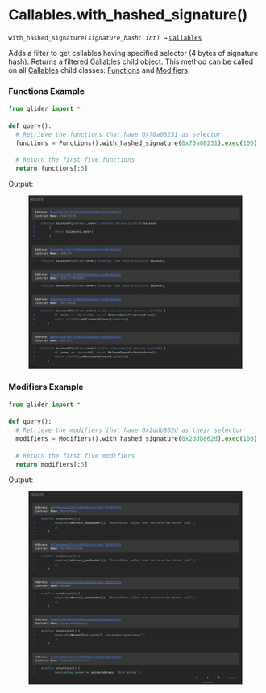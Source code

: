 # Callables.with\_hashed\_signature()

`with_hashed_signature(`_`signature_hash: int`_`) →` [`Callables`](./)

Adds a filter to get callables having specified selector (4 bytes of signature hash). Returns a filtered [Callables](./) child object. This method can be called on all [Callables](./) child classes: [Functions](functions/) and [Modifiers](modifiers/).

### Functions Example

```python
from glider import *

def query():
  # Retrieve the functions that have 0x70a08231 as selector
  functions = Functions().with_hashed_signature(0x70a08231).exec(100)

  # Return the first five functions
  return functions[:5]
```

Output:

<figure><img src="../../.gitbook/assets/image (21).png" alt=""><figcaption></figcaption></figure>

### Modifiers Example

```python
from glider import *

def query():
  # Retrieve the modifiers that have 0x2ddb862d as their selector
  modifiers = Modifiers().with_hashed_signature(0x2ddb862d).exec(100)

  # Return the first five modifiers
  return modifiers[:5]
```

Output:

<figure><img src="../../.gitbook/assets/image (177).png" alt=""><figcaption></figcaption></figure>
